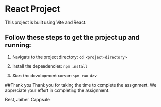 # React Project

This project is built using Vite and React.

## Follow these steps to get the project up and running:

1. Navigate to the project directory:
```cd <project-directory>```

2. Install the dependencies:
```npm install```

3. Start the development server:
```npm run dev```


##Thank you 
Thank you for taking the time to complete the assignment. We appreciate your effort in completing the assignment. 

Best,
Jaiben
Cappsule

